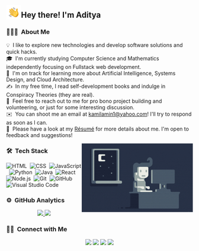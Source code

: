 <img alt="Waving hand" src="./assets/Hand-Wave.gif" width='40' align="left"/><h2>Hey there! I'm Aditya</h2>

<!-- ## 👋 &nbsp;Hey there! I'm Kamil -->

### 👨🏻‍💻 &nbsp;About Me

💡 &nbsp;I like to explore new technologies and develop software solutions and quick hacks.\
🎓 &nbsp;I'm currently studying Computer Science and Mathematics independently focusing on Fullstack web development.\
🌱 &nbsp;I'm on track for learning more about Artificial Intelligence, Systems Design, and Cloud Architecture.\
✍️ &nbsp;In my free time, I read self-development books and indulge in Conspiracy Theories (they are real).\
💬 &nbsp;Feel free to reach out to me for pro bono project building and volunteering, or just for some interesting discussion.\
✉️ &nbsp;You can shoot me an email at kamilamin1@yahoo.com! I'll try to respond as soon as I can.\
📄 &nbsp;Please have a look at my [Résumé]() for more details about me. I'm open to feedback and suggestions!

<img alt="Night Coding" src="./assets/Night-Coding.gif" align="right"/>

### 🛠 &nbsp;Tech Stack

![HTML](https://img.shields.io/badge/-HTML-05122A?style=flat&logo=HTML5)&nbsp;
![CSS](https://img.shields.io/badge/-CSS-05122A?style=flat&logo=CSS3&logoColor=1572B6)&nbsp;
![JavaScript](https://img.shields.io/badge/-JavaScript-05122A?style=flat&logo=javascript)&nbsp;
![Python](https://img.shields.io/badge/-Python-05122A?style=flat&logo=python)&nbsp;
![Java](https://img.shields.io/badge/-Java-05122A?style=flat&logo=Java&logoColor=FFA518)&nbsp;
![React](https://img.shields.io/badge/-React-05122A?style=flat&logo=react)&nbsp;
![Node.js](https://img.shields.io/badge/-Node.js-05122A?style=flat&logo=node.js)&nbsp;
![Git](https://img.shields.io/badge/-Git-05122A?style=flat&logo=git)&nbsp;
![GitHub](https://img.shields.io/badge/-GitHub-05122A?style=flat&logo=github)&nbsp;
![Visual Studio Code](https://img.shields.io/badge/-Visual%20Studio%20Code-05122A?style=flat&logo=visual-studio-code&logoColor=007ACC)&nbsp;

### ⚙️ &nbsp;GitHub Analytics

<p align="center">
<a href="https://github.com/MKamilAmin">
  <img height="180em" src="https://github-readme-stats-eight-theta.vercel.app/api?username=MKamilAmin&show_icons=true&theme=vue&include_all_commits=true&count_private=true"/>
  <img height="180em" src="https://github-readme-stats-eight-theta.vercel.app/api/top-langs/?username=MKamilAmin&layout=compact&langs_count=8&theme=vue"/>
</a>
</p>

### 🤝🏻 &nbsp;Connect with Me

<p align="center">
<a href="https://www.mkamilamin.com"><img src="https://img.shields.io/badge/-mkamilamin.com-3423A6?style=flat&logo=Google-Chrome&logoColor=white"/></a>
<a href="https://linkedin.com/in/mahmoud-kamil-amin-2a0b64223/"><img src="https://img.shields.io/badge/-Mahmoud%20Kamil%20Amin-0077B5?style=flat&logo=Linkedin&logoColor=white"/></a>
<a href="mailto:kamilamin1@yahoo.com"><img src="https://img.shields.io/badge/-kamilamin1@yahoo.com-D14836?style=flat&logo=Gmail&logoColor=white"/></a>
<a href="https://instagram.com/believe_la/"><img src="https://img.shields.io/badge/-@believe_la-E4405F?style=flat&logo=Instagram&logoColor=white"/></a>
</p>
